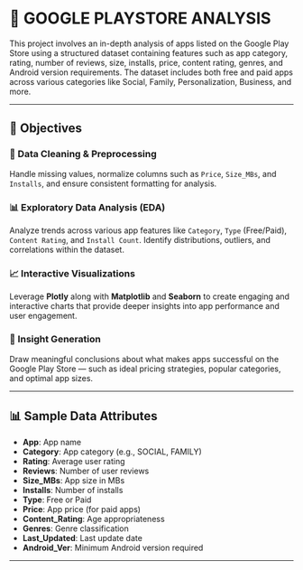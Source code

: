 # 📱 GOOGLE PLAYSTORE ANALYSIS

This project involves an in-depth analysis of apps listed on the Google Play Store using a structured dataset containing features such as app category, rating, number of reviews, size, installs, price, content rating, genres, and Android version requirements. The dataset includes both free and paid apps across various categories like Social, Family, Personalization, Business, and more.

---

## 🎯 Objectives

### 🧹 Data Cleaning & Preprocessing
Handle missing values, normalize columns such as `Price`, `Size_MBs`, and `Installs`, and ensure consistent formatting for analysis.

### 📊 Exploratory Data Analysis (EDA)
Analyze trends across various app features like `Category`, `Type` (Free/Paid), `Content Rating`, and `Install Count`. Identify distributions, outliers, and correlations within the dataset.

### 📈 Interactive Visualizations
Leverage **Plotly** along with **Matplotlib** and **Seaborn** to create engaging and interactive charts that provide deeper insights into app performance and user engagement.

### 📍 Insight Generation
Draw meaningful conclusions about what makes apps successful on the Google Play Store — such as ideal pricing strategies, popular categories, and optimal app sizes.

---

## 📊 Sample Data Attributes

- **App**: App name  
- **Category**: App category (e.g., SOCIAL, FAMILY)  
- **Rating**: Average user rating  
- **Reviews**: Number of user reviews  
- **Size_MBs**: App size in MBs  
- **Installs**: Number of installs  
- **Type**: Free or Paid  
- **Price**: App price (for paid apps)  
- **Content_Rating**: Age appropriateness  
- **Genres**: Genre classification  
- **Last_Updated**: Last update date  
- **Android_Ver**: Minimum Android version required

---
